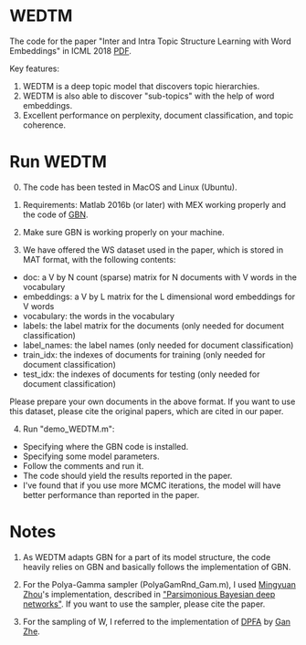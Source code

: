 # WEDTM

The code for the paper "Inter and Intra Topic Structure Learning with Word Embeddings" in ICML 2018 [PDF](http://proceedings.mlr.press/v80/zhao18a/zhao18a.pdf).

Key features:

1. WEDTM is a deep topic model that discovers topic hierarchies. 
2. WEDTM is also able to discover "sub-topics" with the help of word embeddings.
3. Excellent performance on perplexity, document classification, and topic coherence.

# Run WEDTM

0. The code has been tested in MacOS and Linux (Ubuntu). 

1. Requirements: Matlab 2016b (or later) with MEX working properly and the code of [GBN](https://github.com/mingyuanzhou/GBN).

2. Make sure GBN is working properly on your machine. 

3. We have offered the WS dataset used in the paper, which is stored in MAT format, with the following contents:
- doc: a V by N count (sparse) matrix for N documents with V words in the vocabulary
- embeddings: a V by L matrix for the L dimensional word embeddings for V words
- vocabulary: the words in the vocabulary
- labels: the label matrix for the documents (only needed for document classification)
- label_names: the label names (only needed for document classification)
- train_idx: the indexes of documents for training (only needed for document classification)
- test_idx: the indexes of documents for testing (only needed for document classification)

Please prepare your own documents in the above format. If you want to use this dataset, please cite the original papers, which are cited in our paper.

4. Run "demo_WEDTM.m":
- Specifying where the GBN code is installed.
- Specifying some model parameters.
- Follow the comments and run it.
- The code should yield the results reported in the paper.
- I've found that if you use more MCMC iterations, the model will have better performance than reported in the paper.

# Notes

1. As WEDTM adapts GBN for a part of its model structure, the code heavily relies on GBN and basically follows the implementation of GBN.

2. For the Polya-Gamma sampler (PolyaGamRnd_Gam.m), I used [Mingyuan Zhou](https://mingyuanzhou.github.io)'s implementation, described in  ["Parsimonious Bayesian deep networks"](https://arxiv.org/abs/1805.08719). If you want to use the sampler, please cite the paper. 

3. For the sampling of W, I referred to the implementation of [DPFA](https://github.com/zhegan27/dpfa_icml2015) by [Gan Zhe](https://zhegan27.github.io).
